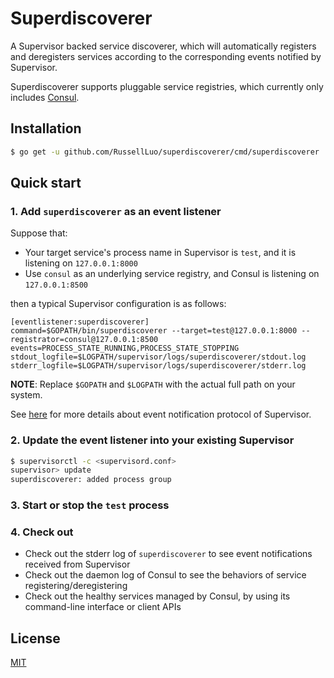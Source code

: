 # Superdiscoverer

A Supervisor backed service discoverer, which will automatically registers and deregisters services according to the corresponding events notified by Supervisor.

Superdiscoverer supports pluggable service registries, which currently only includes [Consul](http://www.consul.io/).


## Installation

```bash
$ go get -u github.com/RussellLuo/superdiscoverer/cmd/superdiscoverer
```


## Quick start

### 1. Add `superdiscoverer` as an event listener

Suppose that:

- Your target service's process name in Supervisor is `test`, and it is listening on `127.0.0.1:8000`
- Use `consul` as an underlying service registry, and Consul is listening on `127.0.0.1:8500`

then a typical Supervisor configuration is as follows:

```
[eventlistener:superdiscoverer]
command=$GOPATH/bin/superdiscoverer --target=test@127.0.0.1:8000 --registrator=consul@127.0.0.1:8500
events=PROCESS_STATE_RUNNING,PROCESS_STATE_STOPPING
stdout_logfile=$LOGPATH/supervisor/logs/superdiscoverer/stdout.log
stderr_logfile=$LOGPATH/supervisor/logs/superdiscoverer/stderr.log
```

**NOTE**: Replace `$GOPATH` and `$LOGPATH` with the actual full path on your system.

See [here](http://supervisord.org/events.html) for more details about event notification protocol of Supervisor.

### 2. Update the event listener into your existing Supervisor

```bash
$ supervisorctl -c <supervisord.conf>
supervisor> update
superdiscoverer: added process group
```

### 3. Start or stop the `test` process

### 4. Check out

- Check out the stderr log of `superdiscoverer` to see event notifications received from Supervisor
- Check out the daemon log of Consul to see the behaviors of service registering/deregistering
- Check out the healthy services managed by Consul, by using its command-line interface or client APIs


## License

[MIT](http://opensource.org/licenses/MIT)
